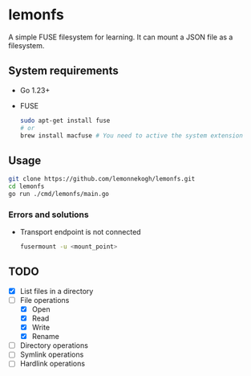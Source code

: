 # lemonfs

A simple FUSE filesystem for learning. It can mount a JSON file as a filesystem.

## System requirements

- Go 1.23+
- FUSE

  ```bash
  sudo apt-get install fuse
  # or
  brew install macfuse # You need to active the system extension
  ```

## Usage

```bash
git clone https://github.com/lemonnekogh/lemonfs.git
cd lemonfs
go run ./cmd/lemonfs/main.go
```

### Errors and solutions

- Transport endpoint is not connected

  ```bash
  fusermount -u <mount_point>
  ```

## TODO

- [x] List files in a directory
- [ ] File operations
    - [x] Open
    - [x] Read
    - [x] Write
    - [x] Rename
- [ ] Directory operations
- [ ] Symlink operations
- [ ] Hardlink operations

